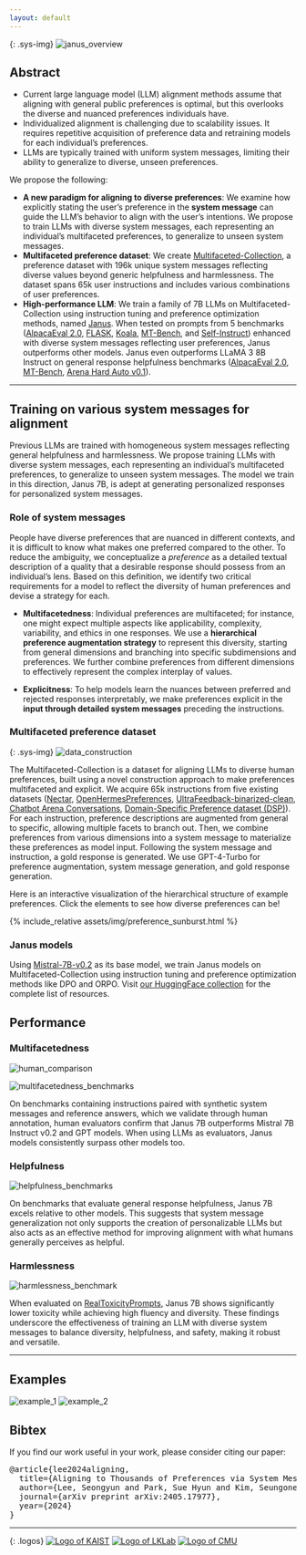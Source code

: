 ```yaml
---
layout: default
---
```


{: .sys-img}
![janus_overview](/assets/img/janus_overview.png)  

## Abstract
- Current large language model (LLM) alignment methods assume that aligning with general public preferences is optimal, but this overlooks the diverse and nuanced preferences individuals have.
- Individualized alignment is challenging due to scalability issues. It requires repetitive acquisition of preference data and retraining models for each individual’s preferences.
- LLMs are typically trained with uniform system messages, limiting their ability to generalize to diverse, unseen preferences.

We propose the following:

- **A new paradigm for aligning to diverse preferences**: We examine how explicitly stating the user’s preference in the **system message** can guide the LLM’s behavior to align with the user’s intentions. We propose to train LLMs with diverse system messages, each representing an individual’s multifaceted preferences, to generalize to unseen system messages.
- **Multifaceted preference dataset**: We create <span class="sys-name">[Multifaceted-Collection](https://huggingface.co/datasets/kaist-ai/Multifaceted-Collection-SFT)</span>, a preference dataset with 196k unique system messages reflecting diverse values beyond generic helpfulness and harmlessness. The dataset spans 65k user instructions and includes various combinations of user preferences.
- **High-performance LLM**: We train a family of 7B LLMs on <span class="sys-name">Multifaceted-Collection</span> using instruction tuning and preference optimization methods, named <span class="sys-name">[Janus](https://huggingface.co/datasets/kaist-ai/janus-7b)</span>. When tested on prompts from 5 benchmarks ([AlpacaEval 2.0](https://huggingface.co/datasets/tatsu-lab/alpaca_eval), [FLASK](https://github.com/kaistAI/FLASK/blob/main/evaluation_set/flask_evaluation.jsonl), [Koala](https://github.com/arnav-gudibande/koala-test-set), [MT-Bench](https://github.com/lm-sys/FastChat/tree/main/fastchat/llm_judge/data/mt_bench), and [Self-Instruct](https://github.com/yizhongw/self-instruct/blob/main/human_eval/user_oriented_instructions.jsonl)) enhanced with diverse system messages reflecting user preferences, <span class="sys-name">Janus</span> outperforms other models. <span class="sys-name">Janus</span> even outperforms LLaMA 3 8B Instruct on general response helpfulness benchmarks ([AlpacaEval 2.0](https://huggingface.co/datasets/tatsu-lab/alpaca_eval), [MT-Bench](https://github.com/lm-sys/FastChat/tree/main/fastchat/llm_judge/data/mt_bench), [Arena Hard Auto v0.1](https://lmsys.org/blog/2024-04-19-arena-hard/)).

------

## Training on various system messages for alignment

Previous LLMs are trained with homogeneous system messages reflecting general helpfulness and harmlessness. We propose training LLMs with diverse system messages, each representing an individual’s multifaceted preferences, to generalize to unseen system messages. The model we train in this direction, <span class="sys-name">Janus</span> 7B, is adept at generating personalized responses for personalized system messages.

### Role of system messages

People have diverse preferences that are nuanced in different contexts, and it is difficult to know what makes one preferred compared to the other. To reduce the ambiguity, we conceptualize a *preference* as a detailed textual description of a quality that a desirable response should possess from an individual’s lens. Based on this definition, we identify two critical requirements for a model to reflect the diversity of human preferences and devise a strategy for each.

- **Multifacetedness**: Individual preferences are multifaceted; for instance, one might expect multiple aspects like applicability, complexity, variability, and ethics in one responses. We use a **hierarchical preference augmentation strategy** to represent this diversity, starting from general dimensions and branching into specific subdimensions and preferences. We further combine preferences from different dimensions to effectively represent the complex interplay of values.

- **Explicitness**: To help models learn the nuances between preferred and rejected responses interpretably, we make preferences explicit in the **input through detailed system messages** preceding the instructions.


### Multifaceted preference dataset
{: .sys-img}
![data_construction](/assets/img/data_construction.png)  

The <span class="sys-name">Multifaceted-Collection</span> is a dataset for aligning LLMs to diverse human preferences, built using a novel construction approach to make preferences multifaceted and explicit. We acquire 65k instructions from five existing datasets ([Nectar](https://huggingface.co/datasets/berkeley-nest/Nectar), [OpenHermesPreferences](https://huggingface.co/datasets/argilla/OpenHermesPreferences), [UltraFeedback-binarized-clean](https://huggingface.co/datasets/allenai/ultrafeedback_binarized_cleaned), [Chatbot Arena Conversations](https://huggingface.co/datasets/lmsys/chatbot_arena_conversations), [Domain-Specific Preference dataset (DSP)](https://github.com/Linear95/DSP/blob/main/data)). For each instruction, preference descriptions are augmented from general to specific, allowing multiple facets to branch out. Then, we combine preferences from various dimensions into a system message to materialize these preferences as model input. Following the system message and instruction, a gold response is generated. We use GPT-4-Turbo for preference augmentation, system message generation, and gold response generation.

Here is an interactive visualization of the hierarchical structure of example preferences. Click the elements to see how diverse preferences can be!

{% include_relative assets/img/preference_sunburst.html %}

### <span class="sys-name">Janus</span> models

Using [Mistral-7B-v0.2](https://huggingface.co/mistral-community/Mistral-7B-v0.2) as its base model, we train <span class="sys-name">Janus</span> models on <span class="sys-name">Multifaceted-Collection</span> using instruction tuning and preference optimization methods like DPO and ORPO. Visit [our HuggingFace collection](https://huggingface.co/collections/kaist-ai/system-message-generalization-6657b608280c926a3d0ec09c) for the complete list of resources.

## Performance

### Multifacetedness

<!-- {: .img-left} -->
![human_comparison](assets/img/human_comparison_caption.png)

<!-- {: .img-right} -->
![multifacetedness_benchmarks](assets/img/multifacetedness_benchmark_caption.png)

On benchmarks containing instructions paired with synthetic system messages and reference answers, which we validate through human annotation, human evaluators confirm that <span class="sys-name">Janus</span> 7B outperforms Mistral 7B Instruct v0.2 and GPT models. When using LLMs as evaluators, <span class="sys-name">Janus</span> models consistently surpass other models too.

### Helpfulness

![helpfulness_benchmarks](/assets/img/helpfulness_benchmarks_caption.png)

On benchmarks that evaluate general response helpfulness, <span class="sys-name">Janus</span> 7B excels relative to other models. This suggests that system message generalization not only supports the creation of personalizable LLMs but also acts as an effective method for improving alignment with what humans generally perceives as helpful.

### Harmlessness
![harmlessness_benchmark](assets/img/harmlessness_benchmark_caption.png)

When evaluated on [RealToxicityPrompts](https://github.com/allenai/real-toxicity-prompts), <span class="sys-name">Janus</span> 7B shows significantly lower toxicity while achieving high fluency and diversity. These findings underscore the effectiveness of training an LLM with diverse system messages to balance diversity, helpfulness, and safety, making it robust and versatile.


------

## Examples
![example_1](assets/img/example_1.png)
![example_2](assets/img/example_2.png)



## Bibtex
If you find our work useful in your work, please consider citing our paper:

<pre>
@article{lee2024aligning,
  title={Aligning to Thousands of Preferences via System Message Generalization},
  author={Lee, Seongyun and Park, Sue Hyun and Kim, Seungone and Seo, Minjoon},
  journal={arXiv preprint arXiv:2405.17977},
  year={2024}
}
</pre>

------

{: .logos}
[![Logo of KAIST](/assets/img/kaist_logo.png)](https://kaist.ac.kr)
[![Logo of LKLab](/assets/img/lklab_logo.jpg)](https://lklab.kaist.ac.kr/)
[![Logo of CMU](/assets/img/cmu-wordmark-stacked-r.png)](https://www.cmu.edu/)

<!-- {: .center .acknowledgement}
This research was supported by the **KAIST-NAVER Hypercreative AI Center**. -->
